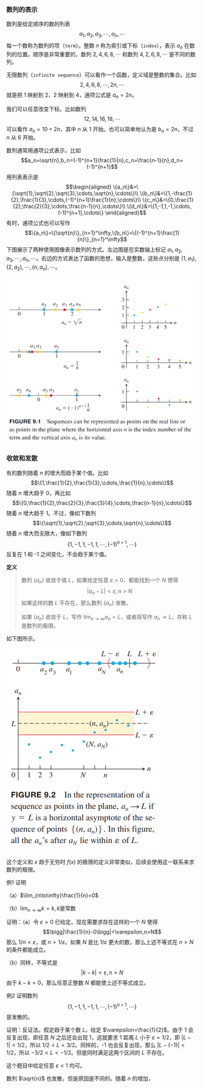 ### 数列的表示
数列是给定顺序的数的列表
$$a_1,a_2,a_3,\cdots,a_n,\cdots$$
每一个数称为数列的项（`term`）。整数 $n$ 称为索引或下标（`index`），表示 $a_n$ 在数列的位置。顺序是非常重要的，数列 $2,4,6,8,\cdots$ 和数列 $4,2,6,8,\cdots$ 是不同的数列。

无限数列（`infinite sequence`）可以看作一个函数，定义域是整数的集合。比如
$$2,4,6,8,\cdots,2n,\cdots$$
就是把 1 映射到 2，2 映射到 4，通项公式是 $a_n=2n$。

我们可以任意改变下标。比如数列
$$12,14,16,18,\cdots$$
可以看作 $a_n=10+2n$，其中 $n$ 从 1 开始。也可以简单地认为是 $b_n=2n$，不过 $n$ 从 6 开始。

数列通常用通项公式表示，比如
$$a_n=\sqrt{n},b_n=(-1)^{n+1}\frac{1}{n},c_n=\frac{n-1}{n},d_n=(-1)^{n+1}$$
用列表表示是
$$\begin{aligned}
\{a_n\}&=\{\sqrt{1},\sqrt{2},\sqrt{3},\cdots,\sqrt{n},\cdots\}\\
\{b_n\}&=\{1,-\frac{1}{2},\frac{1}{3},\cdots,(-1)^{n+1}\frac{1}{n},\cdots\}\\
\{c_n\}&=\{0,\frac{1}{2},\frac{2}{3},\cdots,\frac{n-1}{n},\cdots\}\\
\{d_n\}&=\{1,-1,1,-1,\cdots,(-1)^{n+1},\cdots\}
\end{aligned}$$
有时，通项公式也可以写作
$$\{a_n\}=\{\sqrt{n}\}_{n=1}^\infty,\{b_n\}=\{(-1)^{n+1}\frac{1}{n}\}_{n=1}^\infty$$
下图展示了两种使用图像表示数列的方式。左边图是在实数轴上标记 $a_1,a_2,a_3,\cdots,a_n,\cdots$。右边的方式表达了函数的思想，输入是整数，这些点分别是 $(1,a_1),(2,a_2),\cdots,(n,a_n),\cdots$。

![](010.010.png)

### 收敛和发散
有的数列随着 $n$ 的增大而趋于某个值。比如
$$\{1,\frac{1}{2},\frac{1}{3},\cdots,\frac{1}{n},\cdots\}$$
随着 $n$ 增大趋于 0，再比如
$$\{0,\frac{1}{2},\frac{2}{3},\frac{3}{4},\cdots,\frac{n-1}{n},\cdots\}$$
随着 $n$ 增大趋于 1。不过，像如下数列
$$\{\sqrt{1},\sqrt{2},\sqrt{3},\cdots,\sqrt{n},\cdots\}$$
随着 $n$ 增大而无限大，像如下数列
$$\{1,-1,1,-1,1,\cdots,(-1)^{n+1},\cdots\}$$
反复在 1 和 -1 之间变化，不会趋于某个值。

**定义**
> 数列 $\{a_n\}$ 收敛于值 $L$，如果给定任意 $\varepsilon>0$，都能找到一个 $N$ 使得
> $$|a_n-L|<\varepsilon, n>N$$
> 如果这样的数 $L$ 不存在，那么数列 $\{a_n\}$ 发散。
> 
> 如果 $\{a_n\}$ 收敛于 $L$，写作 $\lim_{n\to\infty}a_n=L$，或者简写作 $a_n\to L$，并称 $L$ 是数列的极限。

如下图所示。

![](010.020.png)

这个定义和 $x$ 趋于无穷时 $f(x)$ 的极限的定义非常类似，后续会使用这一联系来求数列的极限。

例1 证明

（a）$\lim_{n\to\infty}\frac{1}{n}=0$

（b）$\lim_{n\to\infty}k=k,k \text{是常数}$

证明：（a）令 $\varepsilon>0$ 已给定。现在需要求存在这样的一个 $N$ 使得
$$\bigg|\frac{1}{n}-0\bigg|<\varepsilon,n>N$$
那么 $1/n<\varepsilon$，或 $n>1/\varepsilon$。如果 $N$ 是比 $1/\varepsilon$ 更大的数，那么上述不等式在 $n>N$ 的条件都能成立。

（b）同样，不等式是
$$|k-k|<\varepsilon,n>N$$
由于 $k-k=0$，那么任意正整数 $N$ 都能使上述不等式成立。

例2 证明数列
$$\{1,-1,1,-1,1,\cdots,(-1)^{n+1},\cdots\}$$
是发散的。

证明：反证法。假定趋于某个数 $L$。给定 $\varepsilon=\frac{1}{2}$。由于 1 会反复出现，即任意 $N$ 之后还会出现 1，这就要求 1 距离 $L$ 小于 $\varepsilon=1/2$，即 $|L-1|<1/2$，所以 $1/2<L<3/2$。同样的，-1 也会反复出现，那么 $|L-(-1)|<1/2$，所以 $-3/2<L<-1/2$。但是同时满足这两个区间的 $L$ 不存在。

这个题目中给定任意 $\varepsilon<1$ 均可。
$$\tag*{$\blacksquare$}$$

数列 $\sqrt{n}$ 也发散，但是原因是不同的。随着 $n$ 的增加，
